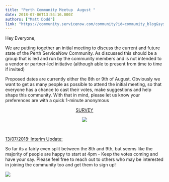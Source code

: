 ```yaml
---
title: "Perth Community Meetup  August "
date: 2018-07-06T13:54:16.000Z
authors: ["Matt Dodd"]
link: "https://community.servicenow.com/community?id=community_blog&sys_id=123bfbfedb07170854250b55ca9619bb"
---
```

<p>Hey Everyone,</p>
<p>We are putting together an initial meeting to discuss the current and future state of the Perth ServiceNow Community. As discussed this should be a group that is led and run by the community members and is not intended to a vendor or partner-led initiative (although able to present from time to time if invited)</p>
<p>Proposed dates are currently either the 8th or 9th of August. Obviously we want to get as many people as possible to attend the initial meeting, so that everyone has a chance to cast their votes, make suggestions and help shape this community. With that in mind, please let us know your preferences are with a quick 1-minute anonymous</p>
<p style="text-align: center;"><a href="https://mdodd2demo.service-now.com/assessment_take2.do?sysparm_assessable_type&#61;cc88b33adb83db40a16926b38a9619bc" target="_blank" rel="nofollow">SURVEY</a></p>
<p style="text-align: center;"><a href="https://mdodd2demo.service-now.com/assessment_take2.do?sysparm_assessable_type&#61;cc88b33adb83db40a16926b38a9619bc" target="_blank" rel="nofollow"><img style="max-width: 100%; max-height: 480px;" src="2421084bdb87170854250b55ca9619aa.iix" /></a></p>
<p> </p>
<p><span style="text-decoration: underline;">13/07/2018: Interim Update:</span></p>
<p>So far its a fairly even split between the 8th and 9th, but seems like the majority of people are happy to start at 4pm - Keep the votes coming and have your say. Please feel free to reach out to others who may be interested in joining the community too and get them to sign up!</p>
<p><img style="max-width: 100%; max-height: 480px;" src="9f1b4f85db1fdb80a39a0b55ca9619d0.iix" /> </p>
<p> </p>